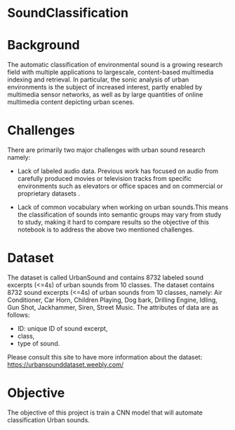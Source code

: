 # SoundClassification

# Background

The automatic classification of environmental sound is a growing research field with multiple applications to largescale, content-based multimedia indexing and retrieval. In particular, the sonic analysis of urban environments is the subject of increased interest, partly enabled by multimedia sensor networks, as well as by large quantities of online multimedia content depicting urban scenes.

# Challenges

There are primarily two major challenges with urban sound research namely:

- Lack of labeled audio data. Previous work has focused on audio from carefully produced movies or television tracks from specific environments such as elevators or office spaces and on commercial or proprietary datasets .

- Lack of common vocabulary when working on urban sounds.This means the classification of sounds into semantic groups may vary from study to study, making it hard to compare results so the objective of this notebook is to address the above two mentioned challenges.

# Dataset

The dataset is called UrbanSound and contains 8732 labeled sound excerpts (<=4s) of urban sounds from 10 classes. The dataset contains 8732 sound excerpts (<=4s) of urban sounds from 10 classes, namely: Air Conditioner, Car Horn, Children Playing, Dog bark, Drilling Engine, Idling, Gun Shot, Jackhammer, Siren, Street Music. The attributes of data are as follows: 
- ID: unique ID of sound excerpt,
- class,
- type of sound.

Please consult this site to have more information about the dataset: https://urbansounddataset.weebly.com/

# Objective

The objective of this project is train a CNN model that will automate classification Urban sounds.
